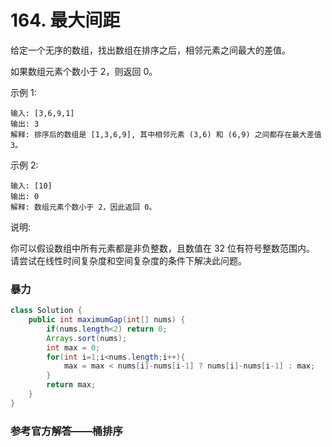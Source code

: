 # 164. 最大间距

给定一个无序的数组，找出数组在排序之后，相邻元素之间最大的差值。

如果数组元素个数小于 2，则返回 0。

示例 1:

	输入: [3,6,9,1]
	输出: 3
	解释: 排序后的数组是 [1,3,6,9], 其中相邻元素 (3,6) 和 (6,9) 之间都存在最大差值 3。
示例 2:

	输入: [10]
	输出: 0
	解释: 数组元素个数小于 2，因此返回 0。
说明:

你可以假设数组中所有元素都是非负整数，且数值在 32 位有符号整数范围内。
请尝试在线性时间复杂度和空间复杂度的条件下解决此问题。

### 暴力

```java
class Solution {
    public int maximumGap(int[] nums) {
        if(nums.length<2) return 0;
        Arrays.sort(nums);
        int max = 0;
        for(int i=1;i<nums.length;i++){
            max = max < nums[i]-nums[i-1] ? nums[i]-nums[i-1] : max;
        }
        return max;
    }
}
```

### 参考官方解答——桶排序

